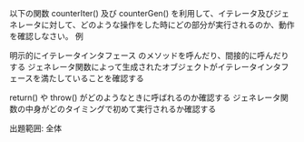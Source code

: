 以下の関数 counterIter() 及び counterGen() を利用して、イテレータ及びジェネレータに対して、どのような操作をした時にどの部分が実行されるのか、動作を確認しなさい。
例

明示的にイテレータインタフェース のメソッドを呼んだり、間接的に呼んだりする
ジェネレータ関数によって生成されたオブジェクトがイテレータインタフェースを満たしていることを確認する

return() や throw() がどのようなときに呼ばれるのか確認する
ジェネレータ関数の中身がどのタイミングで初めて実行されるか確認する

出題範囲: 全体
